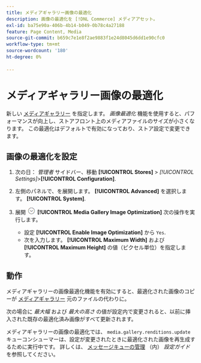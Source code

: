 ```yaml
---
title: メディアギャラリー画像の最適化
description: 画像の最適化を [!DNL Commerce] メディアアセット。
exl-id: ba75e90a-406b-4b14-b049-0b78c4a27188
feature: Page Content, Media
source-git-commit: b659c7e1e8f2ae9883f1e24d8045d6dd1e90cfc0
workflow-type: tm+mt
source-wordcount: '180'
ht-degree: 0%

---
```


# メディアギャラリー画像の最適化

新しい [メディアギャラリー](media-gallery.md) を指定します。 _画像最適化_ 機能を使用すると、パフォーマンスが向上し、ストアフロント上のメディアファイルのサイズが小さくなります。 この最適化はデフォルトで有効になっており、ストア設定で変更できます。

## 画像の最適化を設定

1. 次の日： _管理者_ サイドバー、移動 **[!UICONTROL Stores]** > _[!UICONTROL Settings]_>**[!UICONTROL Configuration]**.

1. 左側のパネルで、を展開します。 **[!UICONTROL Advanced]** を選択します。 **[!UICONTROL System]**.

1. 展開 ![拡張セレクター](../assets/icon-display-expand.png) **[!UICONTROL Media Gallery Image Optimization]** 次の操作を実行します。

   - 設定 **[!UICONTROL Enable Image Optimization]** から `Yes`.
   - 次を入力します。 **[!UICONTROL Maximum Width]** および **[!UICONTROL Maximum Height]** の値（ピクセル単位）を指定します。

## 動作

メディアギャラリーの画像最適化機能を有効にすると、最適化された画像のコピーが [メディアギャラリー](media-gallery.md) 元のファイルの代わりに。

次の場合に _最大幅_ および _最大の高さ_ の値が設定内で変更されると、以前に挿入された既存の最適化済み画像がすべて更新されます。

メディアギャラリーの画像の最適化では、 `media.gallery.renditions.update` キューコンシューマーは、設定が変更されたときに最適化された画像を再生成するために実行中です。 詳しくは、 [メッセージキューの管理](https://experienceleague.adobe.com/docs/commerce-operations/configuration-guide/message-queues/manage-message-queues.html) （内） _設定ガイド_ を参照してください。
